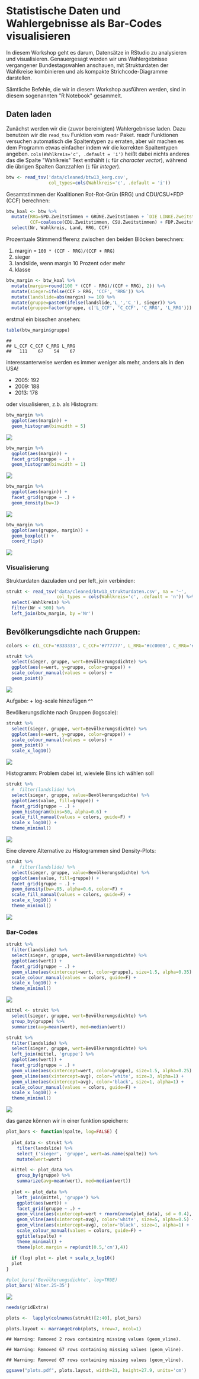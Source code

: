 Statistische Daten und Wahlergebnisse als Bar-Codes visualisieren
================

In diesem Workshop geht es darum, Datensätze in RStudio zu analysieren und visualisieren. Genauergesagt werden wir uns Wahlergebnisse vergangener Bundestagswahlen anschauen, mit Strukturdaten der Wahlkreise kombinieren und als kompakte Strichcode-Diagramme darstellen.

Sämtliche Befehle, die wir in diesem Workshop ausführen werden, sind in diesem sogenannten "R Notebook" gesammelt.

Daten laden
-----------

Zunächst werden wir die (zuvor bereinigten) Wahlergebnisse laden. Dazu benutzen wir die `read_tsv` Funktion vom `readr` Paket. readr Funktionen versuchen automatisch die Spaltentypen zu erraten, aber wir machen es dem Programm etwas einfacher indem wir die korrekten Spaltentypen angeben. `cols(Wahlkreis='c', .default = 'i')` heißt dabei nichts anderes das die Spalte "Wahlkreis" Text enthählt (`c` für *character vector*), während die übrigen Spalten Ganzzahlen (`i` für *integer*).

``` r
btw <- read_tsv('data/cleaned/btw13_kerg.csv',
                col_types=cols(Wahlkreis='c', .default = 'i'))
```

Gesamtstimmen der Koalitionen Rot-Rot-Grün (RRG) und CDU/CSU+FDP (CCF) berechnen:

``` r
btw_koal <- btw %>%
  mutate(RRG=SPD.Zweitstimmen + GRÜNE.Zweitstimmen + `DIE LINKE.Zweitstimmen`,
         CCF=coalesce(CDU.Zweitstimmen, CSU.Zweitstimmen) + FDP.Zweitstimmen) %>% 
  select(Nr, Wahlkreis, Land, RRG, CCF)
```

Prozentuale Stimmendifferenz zwischen den beiden Blöcken berechnen:

1.  margin = `100 * (CCF - RRG)/(CCF + RRG)`
2.  sieger
3.  landslide, wenn margin 10 Prozent oder mehr
4.  klasse

``` r
btw_margin <- btw_koal %>% 
  mutate(margin=round(100 * (CCF - RRG)/(CCF + RRG), 2)) %>% 
  mutate(sieger=ifelse(CCF > RRG, 'CCF', 'RRG')) %>% 
  mutate(landslide=abs(margin) >= 10) %>% 
  mutate(gruppe=paste0(ifelse(landslide,'L_','C_'), sieger)) %>% 
  mutate(gruppe=factor(gruppe, c('L_CCF', 'C_CCF', 'C_RRG', 'L_RRG')))
```

erstmal ein bisschen ansehen:

``` r
table(btw_margin$gruppe)
```

    ## 
    ## L_CCF C_CCF C_RRG L_RRG 
    ##   111    67    54    67

interessanterweise werden es immer weniger als mehr, anders als in den USA!

-   2005: 192
-   2009: 188
-   2013: 178

oder visualisieren, z.b. als Histogram:

``` r
btw_margin %>%
  ggplot(aes(margin)) +
  geom_histogram(binwidth = 5)
```

![](workshop_files/figure-markdown_github/unnamed-chunk-6-1.png)

``` r
btw_margin %>%
  ggplot(aes(margin)) +
  facet_grid(gruppe ~ .) +
  geom_histogram(binwidth = 1)
```

![](workshop_files/figure-markdown_github/unnamed-chunk-7-1.png)

``` r
btw_margin %>%
  ggplot(aes(margin)) +
  facet_grid(gruppe ~ .) +
  geom_density(bw=1)
```

![](workshop_files/figure-markdown_github/unnamed-chunk-8-1.png)

``` r
btw_margin %>%
  ggplot(aes(gruppe, margin)) +
  geom_boxplot() + 
  coord_flip()
```

![](workshop_files/figure-markdown_github/unnamed-chunk-9-1.png)

### Visualisierung

Strukturdaten dazuladen und per left\_join verbinden:

``` r
strukt <- read_tsv('data/cleaned/btw13_strukturdaten.csv', na = '–',
                   col_types = cols(Wahlkreis='c', .default = 'n')) %>% 
  select(-Wahlkreis) %>% 
  filter(Nr < 500) %>% 
  left_join(btw_margin, by ='Nr')
```

Bevölkerungsdichte nach Gruppen:
--------------------------------

``` r
colors <- c(L_CCF='#333333', C_CCF='#777777', L_RRG='#cc0000', C_RRG='#dd7777')

strukt %>% 
  select(sieger, gruppe, wert=Bevölkerungsdichte) %>% 
  ggplot(aes(x=wert, y=gruppe, color=gruppe)) +
  scale_colour_manual(values = colors) +
  geom_point()
```

![](workshop_files/figure-markdown_github/unnamed-chunk-11-1.png)

Aufgabe: + log-scale hinzufügen ^^

Bevölkerungsdichte nach Gruppen (logscale):

``` r
strukt %>% 
  select(sieger, gruppe, wert=Bevölkerungsdichte) %>% 
  ggplot(aes(x=wert, y=gruppe, color=gruppe)) +
  scale_colour_manual(values = colors) +
  geom_point() +
  scale_x_log10()
```

![](workshop_files/figure-markdown_github/unnamed-chunk-12-1.png)

Histogramm: Problem dabei ist, wieviele Bins ich wählen soll

``` r
strukt %>% 
  #  filter(landslide) %>% 
  select(sieger, gruppe, value=Bevölkerungsdichte) %>% 
  ggplot(aes(value, fill=gruppe)) +
  facet_grid(gruppe ~ .) +
  geom_histogram(bins=50, alpha=0.6) +
  scale_fill_manual(values = colors, guide=F) +
  scale_x_log10() +
  theme_minimal()
```

![](workshop_files/figure-markdown_github/unnamed-chunk-13-1.png)

Eine clevere Alternative zu Histogrammen sind Density-Plots:

``` r
strukt %>% 
  #  filter(landslide) %>% 
  select(sieger, gruppe, value=Bevölkerungsdichte) %>% 
  ggplot(aes(value, fill=gruppe)) +
  facet_grid(gruppe ~ .) +
  geom_density(bw=.05, alpha=0.6, color=F) +
  scale_fill_manual(values = colors, guide=F) +
  scale_x_log10() +
  theme_minimal()
```

![](workshop_files/figure-markdown_github/unnamed-chunk-14-1.png)

### Bar-Codes

``` r
strukt %>% 
  filter(landslide) %>% 
  select(sieger, gruppe, wert=Bevölkerungsdichte) %>% 
  ggplot(aes(wert)) +
  facet_grid(gruppe ~ .) +
  geom_vline(aes(xintercept=wert, color=gruppe), size=1.5, alpha=0.35) +
  scale_colour_manual(values = colors, guide=F) +
  scale_x_log10() +
  theme_minimal()
```

![](workshop_files/figure-markdown_github/unnamed-chunk-15-1.png)

``` r
mittel <- strukt %>% 
  select(sieger, gruppe, wert=Bevölkerungsdichte) %>% 
  group_by(gruppe) %>% 
  summarize(avg=mean(wert), med=median(wert))

strukt %>% 
  filter(landslide) %>% 
  select(sieger, gruppe, wert=Bevölkerungsdichte) %>% 
  left_join(mittel, 'gruppe') %>% 
  ggplot(aes(wert)) +
  facet_grid(gruppe ~ .) +
  geom_vline(aes(xintercept=wert, color=gruppe), size=1.5, alpha=0.25) +
  geom_vline(aes(xintercept=avg), color='white', size=3, alpha=1) +
  geom_vline(aes(xintercept=avg), color='black', size=1, alpha=1) +
  scale_colour_manual(values = colors, guide=F) +
  scale_x_log10() +
  theme_minimal()
```

![](workshop_files/figure-markdown_github/unnamed-chunk-16-1.png)

das ganze können wir in einer funktion speichern:

``` r
plot_bars <- function(spalte, log=FALSE) {
  
  plot_data <- strukt %>% 
    filter(landslide) %>% 
    select_('sieger', 'gruppe', wert=as.name(spalte)) %>% 
    mutate(wert=wert)

  mittel <- plot_data %>% 
    group_by(gruppe) %>% 
    summarize(avg=mean(wert), med=median(wert))
  
  plot <- plot_data %>% 
    left_join(mittel, 'gruppe') %>% 
    ggplot(aes(wert)) +
    facet_grid(gruppe ~ .) +
    geom_vline(aes(xintercept=wert + rnorm(nrow(plot_data), sd = 0.4), color=gruppe), size=1.5, alpha=0.25) +
    geom_vline(aes(xintercept=avg), color='white', size=5, alpha=0.5) +
    geom_vline(aes(xintercept=avg), color='black', size=1, alpha=1) +
    scale_colour_manual(values = colors, guide=F) +
    ggtitle(spalte) +
    theme_minimal() +
    theme(plot.margin = rep(unit(0.5,'cm'),4))
  
  if (log) plot <- plot + scale_x_log10()
  plot
}
```

``` r
#plot_bars('Bevölkerungsdichte', log=TRUE)
plot_bars('Alter.25-35')
```

![](workshop_files/figure-markdown_github/unnamed-chunk-18-1.png)

``` r
needs(gridExtra)

plots <-  lapply(colnames(strukt)[2:40], plot_bars)

plots.layout <- marrangeGrob(plots, nrow=7, ncol=1)
```

    ## Warning: Removed 2 rows containing missing values (geom_vline).

    ## Warning: Removed 67 rows containing missing values (geom_vline).

    ## Warning: Removed 67 rows containing missing values (geom_vline).

``` r
ggsave("plots.pdf", plots.layout, width=21, height=27.9, units='cm')
```
